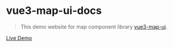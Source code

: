 # vue3-map-ui-docs

> This demo website for map component library [vue3-map-ui](https://github.com/nikolaynau/vue3-map-ui).

[Live Demo](https://nikolaynau.github.io/vue3-map-ui-docs/)
